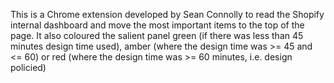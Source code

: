 This is a Chrome extension developed by Sean Connolly to read the Shopify internal dashboard and move the most important items to the top of the page.
It also coloured the salient panel green (if there was less than 45 minutes design time used), amber (where the design time was >= 45 and <= 60) or red (where the design time was >= 60 minutes, i.e. design policied)
